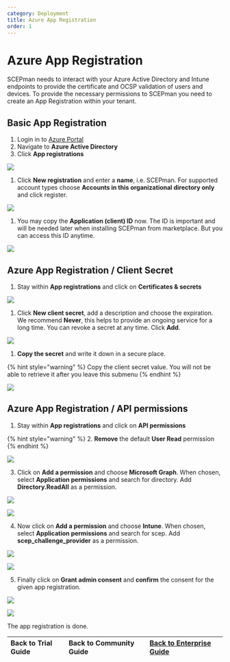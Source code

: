 ```yaml
---
category: Deployment
title: Azure App Registration
order: 1
---
```


# Azure App Registration

SCEPman needs to interact with your Azure Active Directory and Intune endpoints to provide the certificate and OCSP validation of users and devices. To provide the necessary permissions to SCEPman you need to create an App Registration within your tenant.

## Basic App Registration

1. Login in to [Azure Portal](https://portal.azure.com)
2. Navigate to **Azure Active Directory**
3. Click **App registrations**

![](.gitbook/assets/azure-app-registration.png)

1. Click **New registration** and enter a **name**, i.e. SCEPman. For supported account types choose **Accounts in this organizational directory only** and click register.

![](.gitbook/assets/azure-app-registration-register.png)

1. You may copy the **Application \(client\) ID** now. The ID is important and will be needed later when installing SCEPman from marketplace. But you can access this ID anytime.

![](.gitbook/assets/azure-app-registration-scepman.png)

## Azure App Registration / Client Secret

1. Stay within **App registrations** and click on **Certificates & secrets**

![](.gitbook/assets/azure-app-registration-client-secret.png)

1. Click **New client secret**, add a description and choose the expiration. We recommend **Never**, this helps to provide an ongoing service for a long time. You can revoke a secret at any time. Click **Add**.

![](.gitbook/assets/azure-app-registration-client-secret-new.png)

1. **Copy the secret** and write it down in a secure place.

{% hint style="warning" %}
Copy the client secret value. You will not be able to retrieve it after you leave this submenu
{% endhint %}

![](.gitbook/assets/azure-app-registration-client-secret-copy.png)

## Azure App Registration / API permissions

1. Stay within **App registrations** and click on **API permissions**

{% hint style="warning" %}
2. **Remove** the default **User Read** permission
{% endhint %}

![](.gitbook/assets/screenshot-2020-02-03-at-10.54.48.png)

3. Click on **Add a permission** and choose **Microsoft Graph**. When chosen, select **Application permissions** and search for directory. Add **Directory.ReadAll** as a permission.

![](.gitbook/assets/app-permission-graph.png)

![](.gitbook/assets/app-permission-directory-read.png)

4. Now click on **Add a permission** and choose **Intune**. When chosen, select **Application permissions** and search for scep. Add **scep\_challenge\_provider** as a permission.

![](.gitbook/assets/app-permission-intune.png)

![](.gitbook/assets/app-permission-scep.png)

5. Finally click on **Grant admin consent** and **confirm** the consent for the given app registration.

![](.gitbook/assets/app-registration-consent.png)

![](.gitbook/assets/app-registration-consent-confirm.png)

The app registration is done.

| Back to Trial Guide | Back to Community Guide | [Back to Enterprise Guide](getting-started/enterprise-guide.md#step-1-azure-app-registration) |
| :--- | :--- | :--- |


